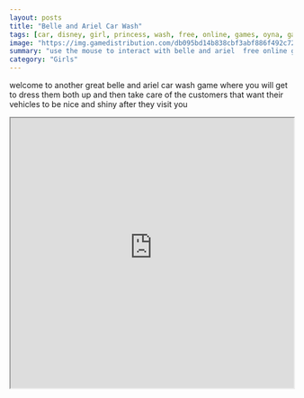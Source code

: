 ```yaml
---
layout: posts
title: "Belle and Ariel Car Wash"
tags: [car, disney, girl, princess, wash, free, online, games, oyna, game, free, games, play, play, games]
image: "https://img.gamedistribution.com/db095bd14b838cbf3abf886f492c721b.jpg"
summary: "use the mouse to interact with belle and ariel  free online games oyna game free games play play games"
category: "Girls"
---
```


welcome to another great belle and ariel car wash game where you will get to dress them both up and then take care of the customers that want their vehicles to be nice and shiny after they visit you

<iframe width="100%" height="480px;" src="https://flash.gamedistribution.com?game=db095bd14b838cbf3abf886f492c721b"></iframe>